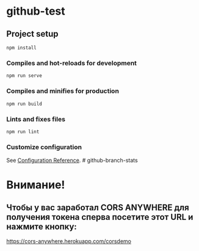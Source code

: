 # github-test

## Project setup
```
npm install
```

### Compiles and hot-reloads for development
```
npm run serve
```

### Compiles and minifies for production
```
npm run build
```

### Lints and fixes files
```
npm run lint
```

### Customize configuration
See [Configuration Reference](https://cli.vuejs.org/config/).
#   g i t h u b - b r a n c h - s t a t s 
 
 


# Внимание!
## Чтобы у вас заработал CORS ANYWHERE для получения токена сперва посетите этот URL и нажмите кнопку:
https://cors-anywhere.herokuapp.com/corsdemo 